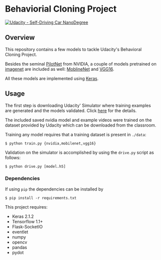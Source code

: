 # Behaviorial Cloning Project

[![Udacity - Self-Driving Car NanoDegree](https://s3.amazonaws.com/udacity-sdc/github/shield-carnd.svg)](http://www.udacity.com/drive)

Overview
---
This repository contains a few models to tackle Udacity's Behavioral Cloning Project.

Besides the seminal [PilotNet](https://arxiv.org/abs/1704.07911) from NVIDIA, a couple of models pretrained on [imagenet](https://arxiv.org/abs/1409.0575) are included as well: [MoblineNet](https://arxiv.org/abs/1704.04861) and [VGG16](https://arxiv.org/abs/1409.1556).

All these models are implemented using [Keras](https://keras.io/).

Usage
---
The first step is downloading Udacity' Simulator where training examples are generated and the models validated. Click [here](https://github.com/udacity/self-driving-car-sim) for the details.

The included saved nvidia model and example videos were trained on the dataset provided by Udacity which can be downloaded from the classroom.

Training any model requires that a training dataset is present in `./data`:

```
$ python train.py {nvidia,mobilenet,vgg16}
```

Validation on the simulator is accomplished by using the `drive.py` script as follows:

```
$ python drive.py [model.h5]
```

### Dependencies
If using `pip` the dependencies can be installed by

```
$ pip install -r requirements.txt
```

This project requires:

* Keras 2.1.2
* Tensorflow 1.1+
* Flask-SocketIO
* eventlet
* numpy
* opencv
* pandas
* pydot
